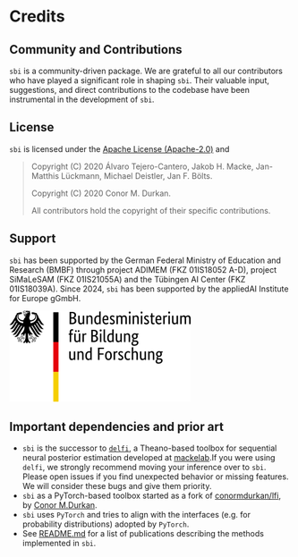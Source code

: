 # Credits

## Community and Contributions

`sbi` is a community-driven package. We are grateful to all our contributors who have
played a significant role in shaping `sbi`. Their valuable input, suggestions, and
direct contributions to the codebase have been instrumental in the development of `sbi`.

## License

`sbi` is licensed under the [Apache License
(Apache-2.0)](https://www.apache.org/licenses/LICENSE-2.0) and

> Copyright (C) 2020 Álvaro Tejero-Cantero, Jakob H. Macke, Jan-Matthis Lückmann,
> Michael Deistler, Jan F. Bölts.
>
> Copyright (C) 2020 Conor M. Durkan.
>
> All contributors hold the copyright of their specific contributions.

## Support

`sbi` has been supported by the German Federal Ministry of Education and Research (BMBF)
through project ADIMEM (FKZ 01IS18052 A-D), project SiMaLeSAM (FKZ 01IS21055A) and the
Tübingen AI Center (FKZ 01IS18039A). Since 2024, `sbi` has been supported by the
appliedAI Institute for Europe gGmbH.

![German Federal Ministry of Education and Research Logo](static/logo_bmbf.svg)

## Important dependencies and prior art

- `sbi` is the successor to [`delfi`](https://github.com/mackelab/delfi), a Theano-based
  toolbox for sequential neural posterior estimation developed at
  [mackelab](https://www.mackelab.org).If you were using `delfi`, we strongly recommend
  moving your inference over to `sbi`. Please open issues if you find unexpected
  behavior or missing features. We will consider these bugs and give them priority.
- `sbi` as a PyTorch-based toolbox started as a fork of
  [conormdurkan/lfi](https://github.com/conormdurkan/lfi), by [Conor
  M.Durkan](https://conormdurkan.github.io/).
- `sbi` uses `PyTorch` and tries to align with the interfaces (e.g. for probability
  distributions) adopted by `PyTorch`.
- See [README.md](https://github.com/mackelab/sbi/blob/master/README.md) for a
  list of publications describing the methods implemented in `sbi`.
